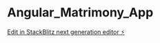 # Angular_Matrimony_App

[Edit in StackBlitz next generation editor ⚡️](https://stackblitz.com/~/github.com/VijayArumugam01/Angular_Matrimony_App)